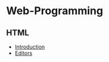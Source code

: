 # Web-Programming

## HTML

* [Introduction](https://junji64.github.io/Web-Programming/HTML/HTML%20intro.html)
* [Editors](https://junji64.github.io/Web-Programming/HTML/HTML%20Editors.html)

